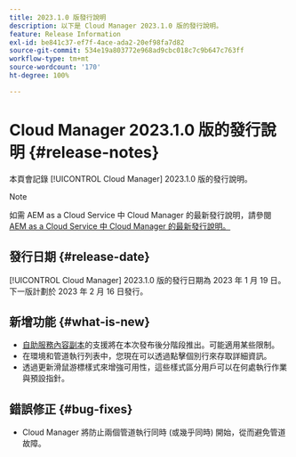 ```yaml
---
title: 2023.1.0 版發行說明
description: 以下是 Cloud Manager 2023.1.0 版的發行說明。
feature: Release Information
exl-id: be841c37-ef7f-4ace-ada2-20ef98fa7d82
source-git-commit: 534e19a803772e968ad9cbc018c7c9b647c763ff
workflow-type: tm+mt
source-wordcount: '170'
ht-degree: 100%

---
```


# Cloud Manager 2023.1.0 版的發行說明 {#release-notes}

本頁會記錄 [!UICONTROL Cloud Manager] 2023.1.0 版的發行說明。

>[!NOTE]
>
>如需 AEM as a Cloud Service 中 Cloud Manager 的最新發行說明，請參閱 [AEM as a Cloud Service 中 Cloud Manager 的最新發行說明。](https://experienceleague.adobe.com/docs/experience-manager-cloud-service/content/implementing/using-cloud-manager/release-notes-cloud-manager/release-notes-cm-current.html)

## 發行日期 {#release-date}

[!UICONTROL Cloud Manager] 2023.1.0 版的發行日期為 2023 年 1 月 19 日。下一版計劃於 2023 年 2 月 16 日發行。

## 新增功能 {#what-is-new}

* [自助服務內容副本](/help/using/content-copy.md)的支援將在本次發布後分階段推出。可能適用某些限制。
* 在環境和管道執行列表中，您現在可以透過點擊個別行來存取詳細資訊。
* 透過更新滑鼠游標樣式來增強可用性，這些樣式區分用戶可以在何處執行作業與預設指針。

## 錯誤修正 {#bug-fixes}

* Cloud Manager 將防止兩個管道執行同時 (或幾乎同時) 開始，從而避免管道故障。
